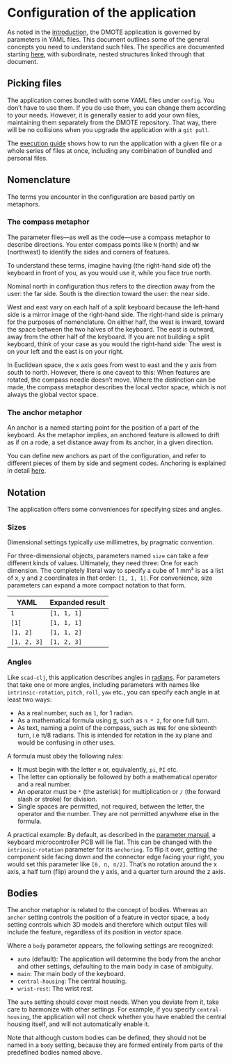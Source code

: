 # Configuration of the application

As noted in the [introduction](intro.md), the DMOTE application is governed by
parameters in YAML files. This document outlines some of the general concepts
you need to understand such files. The specifics are documented starting
[here](options-main.md), with subordinate, nested structures linked through
that document.

## Picking files

The application comes bundled with some YAML files under `config`. You don’t
have to use them. If you do use them, you can change them according to your
needs. However, it is generally easier to add your own files, maintaining them
separately from the DMOTE repository. That way, there will be no collisions
when you upgrade the application with a `git pull`.

The [execution guide](execution.md) shows how to run the application with a
given file or a whole series of files at once, including any combination of
bundled and personal files.

## Nomenclature

The terms you encounter in the configuration are based partly on metaphors.

### The compass metaphor

The parameter files—as well as the code—use a compass metaphor to describe
directions. You enter compass points like `N` (north) and `NW` (northwest) to
identify the sides and corners of features.

To understand these terms, imagine having (the right-hand side of) the keyboard
in front of you, as you would use it, while you face true north.

Nominal north in configuration thus refers to the direction away from the user:
the far side. South is the direction toward the user: the near side.

West and east vary on each half of a split keyboard because the left-hand
side is a mirror image of the right-hand side. The right-hand side is primary
for the purposes of nomenclature. On either half, the west is inward, toward
the space between the two halves of the keyboard. The east is outward, away
from the other half of the keyboard. If you are not building a split keyboard,
think of your case as you would the right-hand side: The west is on your left
and the east is on your right.

In Euclidean space, the x axis goes from west to east and the y axis from south
to north. However, there is one caveat to this: When features are rotated, the
compass needle doesn’t move. Where the distinction can be made, the compass
metaphor describes the local vector space, which is not always the global
vector space.

### The anchor metaphor

An anchor is a named starting point for the position of a part of the keyboard.
As the metaphor implies, an anchored feature is allowed to drift as if on a
rode, a set distance away from its anchor, in a given direction.

You can define new anchors as part of the configuration, and refer to different
pieces of them by side and segment codes. Anchoring is explained in detail
[here](options-anchoring.md).

## Notation

The application offers some conveniences for specifying sizes and angles.

### Sizes

Dimensional settings typically use millimetres, by pragmatic convention.

For three-dimensional objects, parameters named `size` can take a few different
kinds of values. Ultimately, they need three: One for each dimension. The
completely literal way to specify a cube of 1 mm³ is as a list of x, y and z
coordinates in that order: `[1, 1, 1]`. For convenience, size parameters can
expand a more compact notation to that form.

| YAML         | Expanded result |
| ------------ | --------------- |
| `1`          | `[1, 1, 1]`     |
| `[1]`        | `[1, 1, 1]`     |
| `[1, 2]`     | `[1, 1, 2]`     |
| `[1, 2, 3]`  | `[1, 2, 3]`     |

### Angles

Like `scad-clj`, this application describes angles in
[radians](https://en.wikipedia.org/wiki/Radian). For parameters that take one
or more angles, including parameters with names like `intrinsic-rotation`,
`pitch`, `roll`, `yaw` etc., you can specify each angle in at least two ways:

* As a real number, such as `1`, for 1 radian.
* As a mathematical formula using [π](https://en.wikipedia.org/wiki/Pi), such
  as `π * 2`, for one full turn.
* As text, naming a point of the compass, such as `NNE` for one sixteenth turn,
  i.e π/8 radians. This is intended for rotation in the xy plane and would be
  confusing in other uses.

A formula must obey the following rules:

* It must begin with the letter `π` or, equivalently, `pi`, `PI` etc.
* The letter can optionally be followed by both a mathematical operator
  and a real number.
* An operator must be `*` (the asterisk) for multiplication or `/` (the forward
  slash or stroke) for division.
* Single spaces are permitted, not required, between the letter, the operator
  and the number. They are not permitted anywhere else in the formula.

A practical example: By default, as described in the
[parameter manual](options-main.md), a keyboard microcontroller PCB will lie
flat. This can be changed with the `intrinsic-rotation` parameter for its
`anchoring`. To flip it over, getting the component side facing down and the
connector edge facing your right, you would set this parameter like `[0, π,
π/2]`. That’s no rotation around the x axis, a half turn (flip) around the y
axis, and a quarter turn around the z axis.

## Bodies

The anchor metaphor is related to the concept of bodies. Whereas an `anchor`
setting controls the position of a feature in vector space, a `body` setting
controls which 3D models and therefore which output files will include the
feature, regardless of its position in vector space.

Where a `body` parameter appears, the following settings are recognized:

* `auto` (default): The application will determine the body from the anchor and
  other settings, defaulting to the main body in case of ambiguity.
* `main`: The main body of the keyboard.
* `central-housing`: The central housing.
* `wrist-rest`: The wrist rest.

The `auto` setting should cover most needs. When you deviate from it, take care
to harmonize with other settings. For example, if you specify
`central-housing`, the application will not check whether you have enabled the
central housing itself, and will not automatically enable it.

Note that although custom bodies can be defined, they should not be named in a
`body` setting, because they are formed entirely from parts of the predefined
bodies named above.
